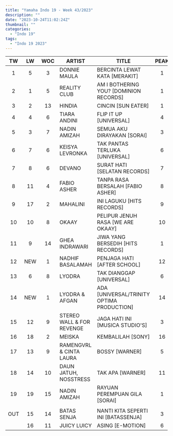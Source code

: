 ```yaml
---
title: "Yamaha Indo 19 - Week 43/2023"
description: ""
date: "2023-10-24T11:02:24Z"
thumbnail: ""
categories:
  - "Indo 19"
tags:
  - "Indo 19 2023"
---
```

<!--more-->
|TW|LW|WOC|ARTIST|TITLE|PEAK|
|:----:|:----:|:----:|----|----|:----:|
|1|5|3|DONNIE MAULA|BERCINTA LEWAT KATA [MERAKIT]|1|
|2|1|5|REALITY CLUB|AM I BOTHERING YOU? [DOMINION RECORDS]|1|
|3|2|13|HINDIA|CINCIN [SUN EATER]|1|
|4|4|6|TIARA ANDINI|FLIP IT UP [UNIVERSAL]|4|
|5|3|7|NADIN AMIZAH|SEMUA AKU DIRAYAKAN [SORAI]|3|
|6|7|6|KEISYA LEVRONKA|TAK PANTAS TERLUKA [UNIVERSAL]|6|
|7|8|6|DEVANO|SURAT HATI [SELATAN RECORDS]|7|
|8|11|4|FABIO ASHER|TANPA RASA BERSALAH [FABIO ASHER]|8|
|9|17|2|MAHALINI|INI LAGUKU [HITS RECORDS]|9|
|10|10|8|OKAAY|PELIPUR JENUH RASA [WE ARE OKAAY]|10|
|11|9|14|GHEA INDRAWARI|JIWA YANG BERSEDIH [HITS RECORDS]|1|
|12|NEW|1|NADHIF BASALAMAH|PENJAGA HATI [AFTER SCHOOL]|12|
|13|6|8|LYODRA|TAK DIANGGAP [UNIVERSAL]|6|
|14|NEW|1|LYODRA & AFGAN|ADA [UNIVERSAL/TRINITY OPTIMA PRODUCTION]|14|
|15|12|9|STEREO WALL & FOR REVENGE|JAGA HATI INI [MUSICA STUDIO'S]|3|
|16|18|2|MEISKA|KEMBALILAH [SONY]|16|
|17|13|9|RAMENGVRL & CINTA LAURA|BOSSY [WARNER]|5|
|18|14|10|DAUN JATUH, NOSSTRESS|TAK APA [WARNER]|11|
|19|19|15|NADIN AMIZAH|RAYUAN PEREMPUAN GILA [SORAI]|1|
| | | | | | |
|OUT|15|14|BATAS SENJA|NANTI KITA SEPERTI INI [BATASSENJA]|3|
| |16|11|JUICY LUICY|ASING [E-MOTION]|6|
